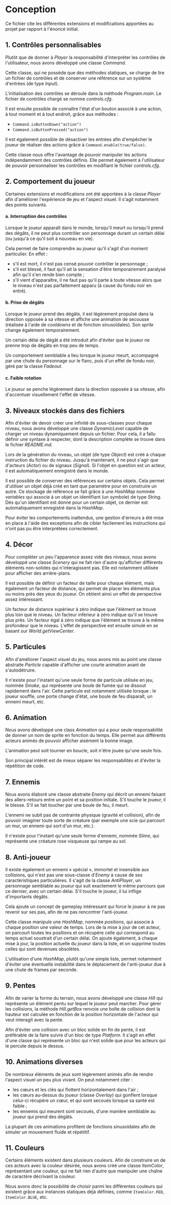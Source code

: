 # Conception

Ce fichier cite les différentes extensions et modifications apportées au projet par rapport à l'énoncé initial.

## 1. Contrôles personnalisables

Plutôt que de donner à *Player* la responsabilité d'interpréter les contrôles de l'utilisateur, nous avons développé une classe *Command*.

Cette classe, qui ne possède que des méthodes statiques, se charge de lire un fichier de contrôles et de conserver une référence sur un système d'entrées (de type *Input*).

L'initialisation des contrôles se déroule dans la méthode *Program.main*. Le fichier de contrôles chargé se nomme *controls.cfg*.

Il est ensuite possible de connaître l'état d'un bouton associé à une action, à tout moment et à tout endroit, grâce aux méthodes :

- `Command.isButtonDown("action")`
- `Command.isButtonPressed("action")`

Il est également possible de désactiver les entrées afin d'empêcher le joueur de réaliser des actions grâce à `Command.enable(true/false)`.

Cette classe nous offre l'avantage de pouvoir manipuler les actions indépendamment des contrôles définis. Elle permet également à l'utilisateur de pouvoir personnaliser les contrôles en modifiant le fichier *controls.cfg*.

## 2. Comportement du joueur

Certaines extensions et modifications ont été apportées à la classe *Player* afin d'améliorer l'expérience de jeu et l'aspect visuel. Il s'agit notamment des points suivants.

#### a. Interruption des contrôles

Lorsque le joueur apparaît dans le monde, lorsqu'il meurt ou lorsqu'il prend des dégâts, il ne peut plus contrôler son personnage durant un certain délai (ou jusqu'à ce qu'il soit à nouveau en vie).

Cela permet de faire comprendre au joueur qu'il s'agit d'un moment particulier. En effet :

- s'il est mort, il n'est pas censé pouvoir contrôler le personnage ;
- s'il est blessé, il faut qu'il ait la sensation d'être temporairement paralysé afin qu'il s'en rende bien compte ;
- s'il vient d'apparaître, il ne faut pas qu'il parte à toute vitesse alors que le niveau n'est pas parfaitement apparu (à cause du fondu noir en entré).


#### b. Prise de dégâts

Lorsque le joueur prend des dégâts, il est légèrement propulsé dans la direction opposée à sa vitesse et affiche une animation de secousse (réalisée à l'aide de *cooldowns* et de fonction sinusoïdales). Son *sprite* change également temporairement.

Un certain délai de dégât a été introduit afin d'éviter que le joueur ne prenne trop de dégâts en trop peu de temps.

Un comportement semblable a lieu lorsque le joueur meurt, accompagné par une chute du personnage sur le flanc, puis d'un effet de fondu noir, géré par la classe *Fadeout*.

#### c. Faible rotation

Le joueur se penche légèrement dans la direction opposée à sa vitesse, afin d'accentuer visuellement l'effet de vitesse.

## 3. Niveaux stockés dans des fichiers

Afin d'éviter de devoir créer une infinité de sous-classes pour chaque niveau, nous avons développé une classe *DynamicLevel* capable de charger un niveau dynamiquement depuis un fichier. Pour cela, il a fallu définir une syntaxe à respecter, dont la description complète se trouve dans le fichier *README.md*.

Lors de la génération du niveau, un objet  (de type *Object*) est créé à chaque instruction du fichier du niveau. Jusqu'à maintenant, il ne peut s'agir que d'acteurs (*Actor*) ou de signaux (*Signal*). Si l'objet en question est un acteur, il est automatiquement enregistré dans le monde.

Il est possible de conserver des références sur certains objets. Cela permet d'utiliser un objet déjà créé en tant que paramètre pour en construire un autre. Ce stockage de référence se fait grâce à une *HashMap* nommée *variables* qui associe à un objet un identifiant (un symbole) de type *String*. Dès qu'un identifiant est donné pour un certain objet, ce dernier est automatiquement enregistré dans la *HashMap*.

Pour éviter les comportements inattendus, une gestion d'erreurs a été mise en place à l'aide des exceptions afin de cibler facilement les instructions qui n'ont pas pu être interprétées correctement.

## 4. Décor

Pour compléter un peu l'apparence assez vide des niveaux, nous avons développé une classe *Scenery* qui ne fait rien d'autre qu'afficher différents éléments non-solides qui n'interagissent pas. Elle est notamment utilisée pour afficher des arrière-plans.

Il est possible de définir un facteur de taille pour chaque élément, mais également un facteur de distance, qui permet de placer les éléments plus ou moins près des yeux du joueur. On obtient ainsi un effet de perspective assez intéressant.

Un facteur de distance supérieur à zéro indique que l'élément se trouve plus loin que le niveau. Un facteur inférieur à zéro indique qu'il se trouve plus près. Un facteur égal à zéro indique que l'élément se trouve à la même profondeur que le niveau. L'effet de perspective est ensuite simulé en se basant sur *World.getViewCenter*.

## 5. Particules

Afin d'améliorer l'aspect visuel du jeu, nous avons mis au point une classe abstraite *Particle* capable d'afficher une courte animation avant de s'autodétruire.

Il n'existe pour l'instant qu'une seule forme de particule utilisée en jeu, nommée *Smoke*, qui représente une boule de fumée qui se dissout rapidement dans l'air. Cette particule est notamment utilisée lorsque : le joueur souffle, une porte change d'état, une boule de feu disparaît, un ennemi meurt, etc.

## 6. Animation

Nous avons développé une class *Animation* qui a pour seule responsabilité de donner un nom de sprite en fonction du temps. Elle permet aux différents acteurs animés de pouvoir afficher aisément la bonne image.

L'animation peut soit tourner en boucle, soit n'être jouée qu'une seule fois.

Son principal intérêt est de mieux séparer les responsabilités et d'éviter la répétition de code.

## 7. Ennemis

Nous avons élaboré une classe abstraite *Enemy* qui décrit un ennemi faisant des allers-retours entre un point et sa position initiale. S'il touche le joueur, il le blesse. S'il se fait toucher par une boule de feu, il meurt.

L'ennemi ne subit pas de contrainte physique (gravité et collision), afin de pouvoir imaginer toute sorte de créature (par exemple une scie qui parcourt un mur, un ennemi qui sort d'un mur, etc.).

Il n'existe pour l'instant qu'une seule forme d'ennemi, nommée *Slime*, qui représente une créature rose visqueuse qui rampe au sol.

## 8. Anti-joueur

Il existe également un ennemi « spécial », immortel et insensible aux collisions, qui n'est pas une sous-classe d'*Enemy* à cause de ses caractéristiques particulières. Il s'agit de la classe *AntiPlayer*, un personnage semblable au joueur qui suit exactement le même parcours que ce dernier, avec un certain délai. S'il touche le joueur, il lui inflige d'importants dégâts.

Cela ajoute un concept de gameplay intéressant qui force le joueur à ne pas revenir sur ses pas, afin de ne pas rencontrer l'anti-joueur.

Cette classe manipule une *HashMap*, nommée *positions*, qui associe à chaque position une valeur de temps. Lors de la mise à jour de cet acteur, on parcourt toutes les positions et on récupère celle qui correspond au temps actuel soustrait d'un certain délai. On ajoute également, à chaque mise à jour, la position actuelle du joueur dans la liste, et on supprime toutes celles qui sont devenues obsolètes.

L'utilisation d'une *HashMap*, plutôt qu'une simple liste, permet notamment d'éviter une éventuelle instabilité dans le déplacement de l'anti-joueur due à une chute de frames par seconde.

## 9. Pentes

Afin de varier la forme du terrain, nous avons développé une classe *Hill* qui représente un élément pentu sur lequel le joueur peut marcher. Pour gérer les collisions, la méthode *Hill.getBox* renvoie une boîte de collision dont la hauteur est calculée en fonction de la position horizontale de l'acteur qui veut interagit avec la pente.

Afin d'éviter une collision avec un bloc solide en fin de pente, il est préférable de la faire suivre d'un bloc de type *Platform*. Il s'agit en effet d'une classe qui représente un bloc qui n'est solide que pour les acteurs qui le percute depuis le dessus.

## 10. Animations diverses

De nombreux éléments de jeux sont légèrement animés afin de rendre l'aspect visuel un peu plus vivant. On peut notamment citer :

- les cœurs et les clés qui flottent horizontalement dans l'air ;
- les cœurs au-dessus du joueur (classe *Overlay*) qui gonflent lorsque celui-ci récupère un cœur, et qui sont secoués lorsque sa santé est faible ;
- les ennemis qui meurent sont secoués, d'une manière semblable au joueur qui prend des dégâts.

La plupart de ces animations profitent de fonctions sinusoïdales afin de simuler un mouvement fluide et répétitif.

## 11. Couleurs

Certains éléments existent dans plusieurs couleurs. Afin de construire un de ces acteurs avec la couleur désirée, nous avons créé une classe *ItemColor*, représentant une couleur, qui ne fait rien d'autre que manipuler une chaîne de caractère décrivant la couleur.

Nous avons donc la possibilité de choisir parmi les différentes couleurs qui existent grâce aux instances statiques déjà définies, comme `ItemColor.RED`, `ItemColor.BLUE`, etc.